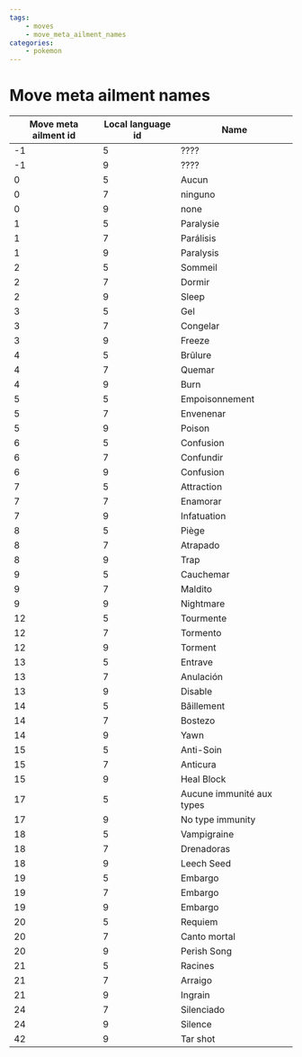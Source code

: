 ```yaml
---
tags:
    - moves
    - move_meta_ailment_names
categories:
    - pokemon
---
```


# Move meta ailment names

| **Move meta ailment id** | **Local language id** | **Name** |
|--------------------------|-----------------------|----------|
| -1                   | 5                 | ????                      |
| -1                   | 9                 | ????                      |
| 0                    | 5                 | Aucun                     |
| 0                    | 7                 | ninguno                   |
| 0                    | 9                 | none                      |
| 1                    | 5                 | Paralysie                 |
| 1                    | 7                 | Parálisis                 |
| 1                    | 9                 | Paralysis                 |
| 2                    | 5                 | Sommeil                   |
| 2                    | 7                 | Dormir                    |
| 2                    | 9                 | Sleep                     |
| 3                    | 5                 | Gel                       |
| 3                    | 7                 | Congelar                  |
| 3                    | 9                 | Freeze                    |
| 4                    | 5                 | Brûlure                   |
| 4                    | 7                 | Quemar                    |
| 4                    | 9                 | Burn                      |
| 5                    | 5                 | Empoisonnement            |
| 5                    | 7                 | Envenenar                 |
| 5                    | 9                 | Poison                    |
| 6                    | 5                 | Confusion                 |
| 6                    | 7                 | Confundir                 |
| 6                    | 9                 | Confusion                 |
| 7                    | 5                 | Attraction                |
| 7                    | 7                 | Enamorar                  |
| 7                    | 9                 | Infatuation               |
| 8                    | 5                 | Piège                     |
| 8                    | 7                 | Atrapado                  |
| 8                    | 9                 | Trap                      |
| 9                    | 5                 | Cauchemar                 |
| 9                    | 7                 | Maldito                   |
| 9                    | 9                 | Nightmare                 |
| 12                   | 5                 | Tourmente                 |
| 12                   | 7                 | Tormento                  |
| 12                   | 9                 | Torment                   |
| 13                   | 5                 | Entrave                   |
| 13                   | 7                 | Anulación                 |
| 13                   | 9                 | Disable                   |
| 14                   | 5                 | Bâillement                |
| 14                   | 7                 | Bostezo                   |
| 14                   | 9                 | Yawn                      |
| 15                   | 5                 | Anti-Soin                 |
| 15                   | 7                 | Anticura                  |
| 15                   | 9                 | Heal Block                |
| 17                   | 5                 | Aucune immunité aux types |
| 17                   | 9                 | No type immunity          |
| 18                   | 5                 | Vampigraine               |
| 18                   | 7                 | Drenadoras                |
| 18                   | 9                 | Leech Seed                |
| 19                   | 5                 | Embargo                   |
| 19                   | 7                 | Embargo                   |
| 19                   | 9                 | Embargo                   |
| 20                   | 5                 | Requiem                   |
| 20                   | 7                 | Canto mortal              |
| 20                   | 9                 | Perish Song               |
| 21                   | 5                 | Racines                   |
| 21                   | 7                 | Arraigo                   |
| 21                   | 9                 | Ingrain                   |
| 24                   | 7                 | Silenciado                |
| 24                   | 9                 | Silence                   |
| 42                   | 9                 | Tar shot                  |
